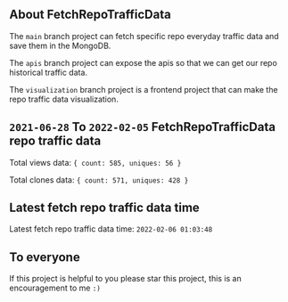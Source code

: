 ## About FetchRepoTrafficData

The `main` branch project can fetch specific repo everyday traffic data and save them in the MongoDB.

The `apis` branch project can expose the apis so that we can get our repo historical traffic data.

The `visualization` branch project is a frontend project that can make the repo traffic data visualization.

## `2021-06-28` To `2022-02-05` FetchRepoTrafficData repo traffic data

Total views data: `{ count: 585, uniques: 56 }`

Total clones data: `{ count: 571, uniques: 428 }`

## Latest fetch repo traffic data time

Latest fetch repo traffic data time: `2022-02-06 01:03:48`

## To everyone

If this project is helpful to you please star this project, this is an encouragement to me `:)`



